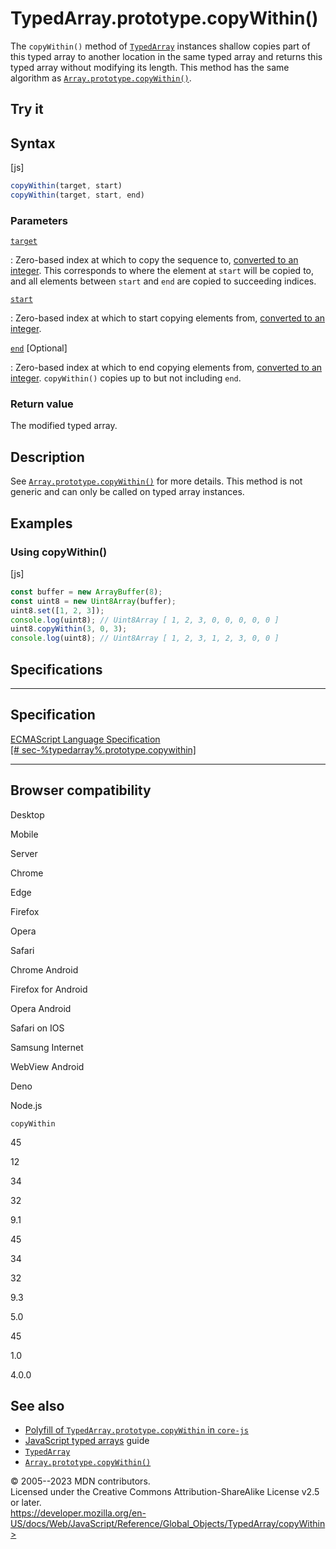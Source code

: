 TypedArray.prototype.copyWithin()
=================================

 
The `copyWithin()` method of [`TypedArray`](../typedarray) instances
shallow copies part of this typed array to another location in the same
typed array and returns this typed array without modifying its length.
This method has the same algorithm as
[`Array.prototype.copyWithin()`](../array/copywithin).


 
Try it 
------

 



 
Syntax
------

 
 
 
[js]


```js
copyWithin(target, start)
copyWithin(target, start, end)
```




 
### Parameters

 

[`target`](#target)

:   Zero-based index at which to copy the sequence to, [converted to an
    integer](../number#integer_conversion). This corresponds to where
    the element at `start` will be copied to, and all elements between
    `start` and `end` are copied to succeeding indices.

[`start`](#start)

:   Zero-based index at which to start copying elements from, [converted
    to an integer](../number#integer_conversion).

[`end`](#end) [Optional]

:   Zero-based index at which to end copying elements from, [converted
    to an integer](../number#integer_conversion). `copyWithin()` copies
    up to but not including `end`.



 
### Return value 

 
The modified typed array.



 
Description
-----------

 
See [`Array.prototype.copyWithin()`](../array/copywithin) for more
details. This method is not generic and can only be called on typed
array instances.



 
Examples
--------


 
### Using copyWithin() 

 
 
 
[js]


```js
const buffer = new ArrayBuffer(8);
const uint8 = new Uint8Array(buffer);
uint8.set([1, 2, 3]);
console.log(uint8); // Uint8Array [ 1, 2, 3, 0, 0, 0, 0, 0 ]
uint8.copyWithin(3, 0, 3);
console.log(uint8); // Uint8Array [ 1, 2, 3, 1, 2, 3, 0, 0 ]
```




Specifications
--------------

 
  -----------------------------------------------------------------------
  Specification
  -----------------------------------------------------------------------
  [ECMAScript Language Specification\
  [\# sec-%typedarray%.prototype.copywithin]](#)

  -----------------------------------------------------------------------


Browser compatibility 
---------------------

 


Desktop

Mobile

Server

Chrome

Edge

Firefox

Opera

Safari

Chrome Android

Firefox for Android

Opera Android

Safari on IOS

Samsung Internet

WebView Android

Deno

Node.js

`copyWithin`

45

12

34

32

9.1

45

34

32

9.3

5.0

45

1.0

4.0.0

 
See also 
--------

 
-   [Polyfill of `TypedArray.prototype.copyWithin` in
    `core-js`](https://github.com/zloirock/core-js#ecmascript-typed-arrays)
-   [JavaScript typed
    arrays](https://developer.mozilla.org/en-US/docs/Web/JavaScript/Guide/Typed_arrays)
    guide
-   [`TypedArray`](../typedarray)
-   [`Array.prototype.copyWithin()`](../array/copywithin)



 
© 2005--2023 MDN contributors.\
Licensed under the Creative Commons Attribution-ShareAlike License v2.5
or later.\
https://developer.mozilla.org/en-US/docs/Web/JavaScript/Reference/Global_Objects/TypedArray/copyWithin>

